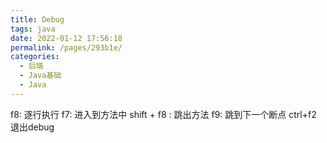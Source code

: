 ```yaml
---
title: Debug
tags: java
date: 2022-01-12 17:56:18
permalink: /pages/293b1e/
categories: 
  - 后端
  - Java基础
  - Java
---
```

f8: 逐行执行
f7: 进入到方法中
shift + f8 : 跳出方法
f9: 跳到下一个断点
ctrl+f2 退出debug
